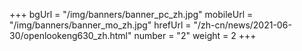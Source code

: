 +++
bgUrl = "/img/banners/banner_pc_zh.jpg"
mobileUrl = "/img/banners/banner_mo_zh.jpg"
hrefUrl = "/zh-cn/news/2021-06-30/openlookeng630_zh.html"
number = "2"
weight =  2
+++
